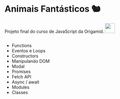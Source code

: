 # Animais Fantásticos 🐿
Projeto final do curso de JavaScript da Origamid. <img src="https://user-images.githubusercontent.com/89819079/157577203-b462c0b7-5283-4945-a96c-6d9c32ee6713.png" width="32" height="32"></img>

## 
* Functions
* Eventos e Loops
* Constructors
* Manipulando DOM
* Modal
* Promises
* Fetch API
* Async / await
* Modules
* Classes
